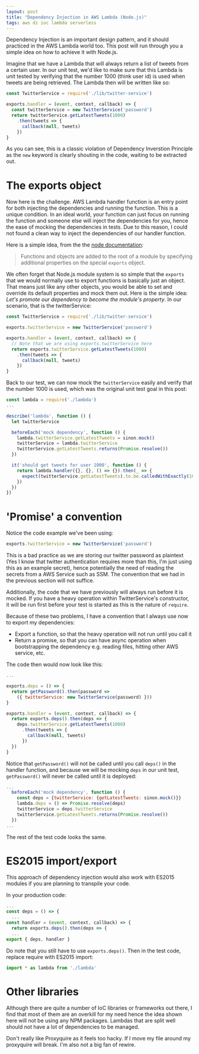 ```yaml
---
layout: post
title: "Dependency Injection in AWS Lambda (Node.js)"
tags: aws di ioc lambda serverless
---
```


Dependency Injection is an important design pattern, and it should practiced in the AWS Lambda world too.
This post will run through you a simple idea on how to achieve it with Node.js.

Imagine that we have a Lambda that will always return a list of tweets from a certain user.
In our unit test, we'd like to make sure that this Lambda is unit tested by verifying that
the number 1000 (think user id) is used when tweets are being retrieved. The Lambda then
will be written like so:

```javascript
const TwitterService = require('./lib/twitter-service')

exports.handler = (event, context, callback) => {
  const twitterService = new TwitterService('password')
  return twitterService.getLatestTweets(1000)
    .then(tweets => {
      callback(null, tweets)
    })
}
```

As you can see, this is a classic violation of Dependency Inverstion Principle as the `new` keyword is
clearly shouting in the code, waiting to be extracted out.

# The exports object

Now here is the challenge. AWS Lambda handler function is an entry point for both injecting the
dependencies and running the function. This
is a unique condition. In an ideal world, your function can just focus on running
the function and someone else will inject the dependencies for you, hence the ease of mocking
the dependencies in tests. Due to this reason, I could not found a clean way to inject
the dependencies of our handler function.

Here is a simple idea, from the the [node documentation](https://nodejs.org/api/modules.html#modules_modules):

> Functions and objects are added to the root of a module by specifying additional properties on the special `exports` object.

We often forget that Node.js module system is so simple that the `exports` that we would normally use
to export functions is basically just an object. That means just like any other objects, you would
be able to set and override its default properties and mock them out. Here is the simple idea:
*Let's promote our dependency to become the module's property*.
In our scenario, that is the twitterService:

```javascript
const TwitterService = require('./lib/twitter-service')

exports.twitterService = new TwitterService('password')

exports.handler = (event, context, callback) => {
  // Note that we are using exports.twitterService here
  return exports.twitterService.getLatestTweets(1000)
    .then(tweets => {
      callback(null, tweets)
    })
}
```

Back to our test, we can now mock the `twitterService` easily and verify that
the number 1000 is used, which was the original unit test goal in this post:

```javascript
const lambda = require('./lambda')
...

describe('lambda', function () { 
  let twitterService

  beforeEach('mock dependency', function () {
    lambda.twitterService.getLatestTweets = sinon.mock()
    twitterService = lambda.twitterService
    twitterService.getLatestTweets.returns(Promise.resolve())
  })

  it('should get tweets for user 1000', function () {
    return lambda.handler({}, {}, () => {}).then(_ => {
      expect(twitterService.getLatestTweets).to.be.calledWithExactly(1000)
    })
  })
})
```

# 'Promise' a convention

Notice the code example we've been using:

```javascript
exports.twitterService = new TwitterService('password')
```

This is a bad practice as we are storing our twitter password as plaintext (Yes I know that twitter
authentication requires more than this, I'm just using this as an example secret), hence potentially
the need of reading the secrets from a AWS Service such as SSM. The convention that we had 
in the previous section will not suffice.

Additionally, the code that we have previously will always run before it is mocked. If you have a
heavy operation within TwitterService's constructor, it will be run first before your test is started as
this is the nature of `require`.

Because of these two problems, I have a convention that I always use now to export my dependencies:

* Export a function, so that the heavy operation will not run until you call it
* Return a promise, so that you can have async operation when bootstrapping the dependency e.g. reading files, hitting other AWS service, etc.

The code then would now look like this:

```javascript
...

exports.deps = () => {
  return getPassword().then(password =>
    ({ twitterService: new TwitterService(password) }))
}

exports.handler = (event, context, callback) => {
  return exports.deps().then(deps => {
    deps.twitterService.getLatestTweets(1000)
      .then(tweets => {
        callback(null, tweets)
      })
  })
}
```

Notice that `getPassword()` will not be called until you call `deps()` in the handler function, and
because we will be mocking `deps` in our unit test, `getPassword()` will never be called until it is
deployed:

```javascript
...
  beforeEach('mock dependency', function () {
    const deps = {twitterService: {getLatestTweets: sinon.mock()}}
    lambda.deps = () => Promise.resolve(deps)
    twitterService = deps.twitterService
    twitterService.getLatestTweets.returns(Promise.resolve())
  })
...
```

The rest of the test code looks the same.

# ES2015 import/export

This approach of dependency injection would also work with ES2015 modules
if you are planning to transpile your code. 

In your production code:

```javascript
...
const deps = () => {
  ...
const handler = (event, context, callback) => {
  return exports.deps().then(deps => {
  ...
export { deps, handler }
```

Do note that you still have to use `exports.deps()`. Then in the test code, replace require with ES2015 import:

```javascript
import * as lambda from './lambda'
```

# Other libraries
Although there are quite a number of IoC libraries or frameworks out there, I find that
most of them are an overkill for my need hence the idea shown here will not be using
any NPM packages. Lambdas that are split well should not have a lot of dependencies to be managed.


Don't really like Proxyquire as it feels too hacky. If I move my file around my proxyquire will break.
I'm also not a big fan of rewire.

[best-practice]: http://docs.aws.amazon.com/lambda/latest/dg/best-practices.html#function-code